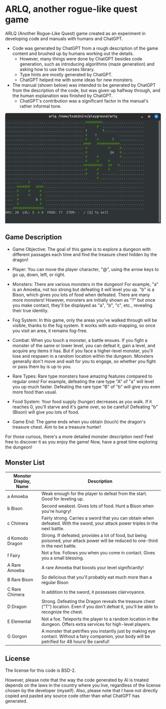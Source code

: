 # ARLQ, another rogue-like quest game

ARLQ (Another Rogue-Like Quest) game created as an experiment in developing code and manuals with humans and ChatGPT.

* Code was generated by ChatGPT from a rough description of the game content and brushed up by humans working out the details.
  * However, many things were done by ChatGPT besides code generation, such as introducing algorithms (maze generation) and asking how to use the curses library.
  * Type hints are mostly generated by ChatGPT.
  * ChatGPT helped me with some ideas for new monsters.
* The manual (shown below) was intended to be generated by ChatGPT from the description of the code, but was given up halfway through, and the human explanation was finished by ChatGPT.
  * ChatGPT's contribution was a significant factor in the manual's rather informal tone.

![](screenshot.png)

## Game Description

* Game Objective: The goal of this game is to explore a dungeon with different passages each time and find the treasure chest hidden by the dragon!

* Player: You can move the player character, "@", using the arrow keys to go up, down, left, or right.

* Monsters: There are various monsters in the dungeon! For example, "a" is an Amoeba, not too strong but defeating it will level you up. "b" is a Bison, which gives you lots of food when defeated. There are many more monsters! However, monsters are initially shown as "?" but once you make contact, they'll be displayed as "a", "b", "c", etc., revealing their true identity.

* Fog System: In this game, only the areas you've walked through will be visible, thanks to the fog system. It works with auto-mapping, so once you visit an area, it remains fog-free.

* Combat: When you touch a monster, a battle ensues. If you fight a monster of the same or lower level, you can defeat it, gain a level, and acquire any items it has. But if you face a higher-level monster, you'll lose and respawn in a random location within the dungeon. Monsters generally don't move and wait for you to engage, so whether you fight or pass them by is up to you.

* Rare Types: Rare type monsters have amazing features compared to regular ones! For example, defeating the rare type "A" of "a" will level you up much faster. Defeating the rare type "B" of "b" will give you even more food than usual.

* Food System: Your food supply (hunger) decreases as you walk. If it reaches 0, you'll starve and it's game over, so be careful! Defeating "b" (Bison) will give you lots of food.

* Game End: The game ends when you obtain (touch) the dragon's treasure chest. Aim to be a treasure hunter!

For those curious, there's a more detailed monster description next! Feel free to discover it as you enjoy the game! Now, have a great time exploring the dungeon!


## Monster List

|Monster Display, Name | Description |
|---|---|
|a Amoeba|Weak enough for the player to defeat from the start. Good for leveling up.|
|b Bison|Second weakest. Gives lots of food. Hunt a Bison when you're hungry!|
|c Chimera|Fairly strong. Carries a sword that you can obtain when defeated. With the sword, your attack power triples in the next battle.|
|d Komodo Dragon|Strong. If defeated, provides a lot of food, but being poisoned, your attack power will be reduced to one-third in the next battle.|
|f Fairy|Not a foe. Follows you when you come in contact. Gives you a small blessing.|
|A Rare Amoeba|A rare Amoeba that boosts your level significantly!|
|B Rare Bison|So delicious that you'll probably eat much more than a regular Bison|
|C Rare Chimera|In addition to the sword, it possesses clairvoyance.|
|D Dragon|Strong. Defeating the Dragon reveals the treasure chest ("T") location. Even if you don't defeat it, you'll be able to recognize the chest.|
|E Elemental|Not a foe. Teleports the player to a random location in the dungeon. Offers extra services for high-level players.|
|G Gorgon|A monster that petrifies you instantly just by making eye contact. Without a fairy companion, your body will be petrified for 48 hours! Be careful!|

## License

The license for this code is BSD-2.

However, please note that the way the code generated by AI is treated depends on the laws in the country where you live, regardless of the license chosen by the developer (myself).
Also, please note that I have not directly copied and pasted any source code other than what ChatGPT has generated.

